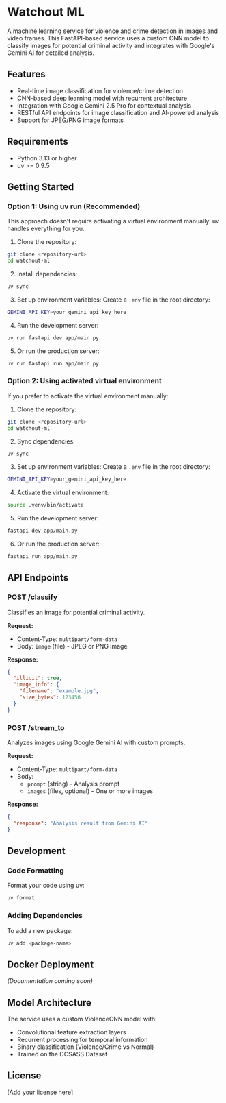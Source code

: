 # Watchout ML

A machine learning service for violence and crime detection in images and video frames. This FastAPI-based service uses a custom CNN model to classify images for potential criminal activity and integrates with Google's Gemini AI for detailed analysis.

## Features

- Real-time image classification for violence/crime detection
- CNN-based deep learning model with recurrent architecture
- Integration with Google Gemini 2.5 Pro for contextual analysis
- RESTful API endpoints for image classification and AI-powered analysis
- Support for JPEG/PNG image formats

## Requirements

- Python 3.13 or higher
- uv >= 0.9.5

## Getting Started

### Option 1: Using uv run (Recommended)

This approach doesn't require activating a virtual environment manually. uv handles everything for you.

1. Clone the repository:

```bash
git clone <repository-url>
cd watchout-ml
```

2. Install dependencies:

```bash
uv sync
```

3. Set up environment variables:
   Create a `.env` file in the root directory:

```bash
GEMINI_API_KEY=your_gemini_api_key_here
```

4. Run the development server:

```bash
uv run fastapi dev app/main.py
```

5. Or run the production server:

```bash
uv run fastapi run app/main.py
```

### Option 2: Using activated virtual environment

If you prefer to activate the virtual environment manually:

1. Clone the repository:

```bash
git clone <repository-url>
cd watchout-ml
```

2. Sync dependencies:

```bash
uv sync
```

3. Set up environment variables:
   Create a `.env` file in the root directory:

```bash
GEMINI_API_KEY=your_gemini_api_key_here
```

4. Activate the virtual environment:

```bash
source .venv/bin/activate
```

5. Run the development server:

```bash
fastapi dev app/main.py
```

6. Or run the production server:

```bash
fastapi run app/main.py
```

## API Endpoints

### POST /classify

Classifies an image for potential criminal activity.

**Request:**

- Content-Type: `multipart/form-data`
- Body: `image` (file) - JPEG or PNG image

**Response:**

```json
{
  "illicit": true,
  "image_info": {
    "filename": "example.jpg",
    "size_bytes": 123456
  }
}
```

### POST /stream_to

Analyzes images using Google Gemini AI with custom prompts.

**Request:**

- Content-Type: `multipart/form-data`
- Body:
  - `prompt` (string) - Analysis prompt
  - `images` (files, optional) - One or more images

**Response:**

```json
{
  "response": "Analysis result from Gemini AI"
}
```

## Development

### Code Formatting

Format your code using uv:

```bash
uv format
```

### Adding Dependencies

To add a new package:

```bash
uv add <package-name>
```

## Docker Deployment

_(Documentation coming soon)_

## Model Architecture

The service uses a custom ViolenceCNN model with:

- Convolutional feature extraction layers
- Recurrent processing for temporal information
- Binary classification (Violence/Crime vs Normal)
- Trained on the DCSASS Dataset

## License

[Add your license here]
